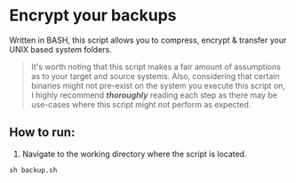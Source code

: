 # Encrypt your backups

Written in BASH, this script allows you to compress, encrypt & transfer your UNIX based system folders.

> It's worth noting that this script makes a fair amount of assumptions as to your target and source systems. Also, considering that certain binaries might not pre-exist on the system you execute this script on, I highly recommend ***thoroughly*** reading each step as there may be use-cases where this script might not perform as expected.

## How to run:

1. Navigate to the working directory where the script is located.
``` 
sh backup.sh
```
